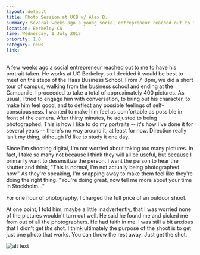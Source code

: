 ```yaml
---
layout: default
title: Photo Session at UCB w/ Alex B.
summary: Several weeks ago a young social entrepreneur reached out to me to have his portrait taken. He works at UC Berkeley, so I decided it would be best to meet on the steps of the Haas Business School...
location: Berkeley CA
time: Wednesday, 1 July 2017
priority: 1.0
category: news
link:
---
```


A few weeks ago a social entrepreneur reached out to me to have his portrait taken. He works at UC Berkeley, so I decided it would be best to meet on the steps of the Haas Business School. From 7-8pm, we did a short tour of campus, walking from the business school and ending at the Campanile. I proceeded to take a total of approximately 400 pictures. As usual, I tried to engage him with conversation, to bring out his character, to make him feel good, and to deflect any possible feelings of self-consciousness. I wanted to make him feel as comfortable as possible in front of the camera. After thirty minutes, he adjusted to being photographed. This is how I like to do my portraits -- it's how I've done it for several years -- there's no way around it, at least for now. Direction really isn't my thing, although I'd like to study it one day.

Since I'm shooting digital, I'm not worried about taking too many pictures. In fact, I take so many not because I think they will all be useful, but because I primarily want to desensitize the person. I want the person to hear the shutter and think, "This is normal, I'm not actually being photographed now." As they're speaking, I'm snapping away to make them feel like they're doing the right thing. "You're doing great, now tell me more about your time in Stockholm..."

For one hour of photography, I charged the full price of an outdoor shoot.

At one point, I told him, maybe a little inadvertently, that I was worried none of the pictures wouldn't turn out well. He said he found me and picked me from out of all the photographers. He had faith in me. I was still a bit anxious that I didn't get *the* shot. I think ultimately the purpose of the shoot is to get just one photo that works. You can throw the rest away. Just get the shot.

![alt text](http://mattwong.co/img/news-images/alex-b.jpg "Portrait of Alex B.")
